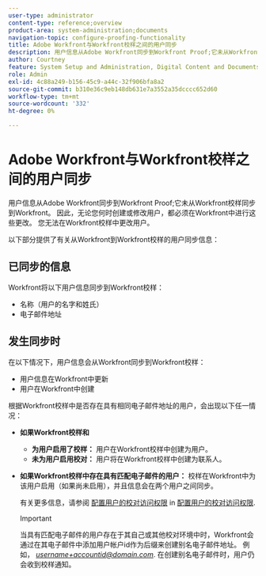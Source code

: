 ```yaml
---
user-type: administrator
content-type: reference;overview
product-area: system-administration;documents
navigation-topic: configure-proofing-functionality
title: Adobe Workfront与Workfront校样之间的用户同步
description: 用户信息从Adobe Workfront同步到Workfront Proof;它未从Workfront校样同步到Workfront。 因此，无论您何时创建或修改用户，都必须在Workfront中进行这些更改。 您无法在Workfront校样中更改用户。
author: Courtney
feature: System Setup and Administration, Digital Content and Documents
role: Admin
exl-id: 4c88a249-b156-45c9-a44c-32f906bfa8a2
source-git-commit: b310e36c9eb148db631e7a3552a35dcccc652d60
workflow-type: tm+mt
source-wordcount: '332'
ht-degree: 0%

---
```


# Adobe Workfront与Workfront校样之间的用户同步

用户信息从Adobe Workfront同步到Workfront Proof;它未从Workfront校样同步到Workfront。 因此，无论您何时创建或修改用户，都必须在Workfront中进行这些更改。 您无法在Workfront校样中更改用户。

以下部分提供了有关从Workfront到Workfront校样的用户同步信息：

## 已同步的信息

Workfront将以下用户信息同步到Workfront校样：

* 名称（用户的名字和姓氏）
* 电子邮件地址

## 发生同步时

在以下情况下，用户信息会从Workfront同步到Workfront校样：

* 用户信息在Workfront中更新
* 用户在Workfront中创建

根据Workfront校样中是否存在具有相同电子邮件地址的用户，会出现以下任一情况：

* **如果Workfront校样和**

   * **为用户启用了校样：** 用户在Workfront校样中创建为用户。
   * **未为用户启用校对：** 用户将在Workfront校样中创建为联系人。

* **如果Workfront校样中存在具有匹配电子邮件的用户：** 校样在Workfront中为该用户启用（如果尚未启用），并且信息会在两个用户之间同步。

   有关更多信息，请参阅 [配置用户的校对访问权限](../../../administration-and-setup/manage-workfront/configure-proofing/configure-a-users-proofing-access.md) in [配置用户的校对访问权限](../../../administration-and-setup/manage-workfront/configure-proofing/configure-a-users-proofing-access.md).

   >[!IMPORTANT]
   >
   >当具有匹配电子邮件的用户存在于其自己或其他校对环境中时，Workfront会通过在其电子邮件中添加用户帐户id作为后缀来创建别名电子邮件地址。 例如， *username+accountid@domain.com*. 在创建别名电子邮件时，用户仍会收到校样通知。
